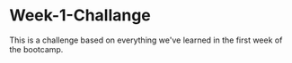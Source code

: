 # Week-1-Challange
This is a challenge based on everything we've learned in the first week of the bootcamp. 
